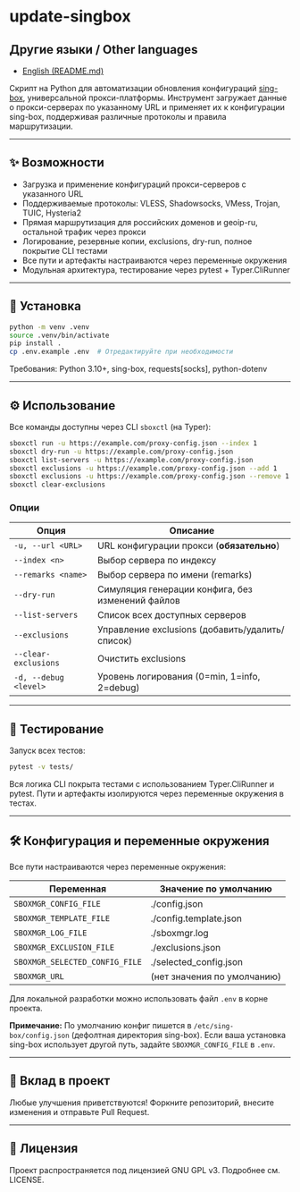 # update-singbox

## Другие языки / Other languages
- [English (README.md)](../../README.md)

Скрипт на Python для автоматизации обновления конфигураций [sing-box](https://sing-box.sagernet.org/), универсальной прокси-платформы. Инструмент загружает данные о прокси-серверах по указанному URL и применяет их к конфигурации sing-box, поддерживая различные протоколы и правила маршрутизации.

---

## ✨ Возможности
- Загрузка и применение конфигураций прокси-серверов с указанного URL
- Поддерживаемые протоколы: VLESS, Shadowsocks, VMess, Trojan, TUIC, Hysteria2
- Прямая маршрутизация для российских доменов и geoip-ru, остальной трафик через прокси
- Логирование, резервные копии, exclusions, dry-run, полное покрытие CLI тестами
- Все пути и артефакты настраиваются через переменные окружения
- Модульная архитектура, тестирование через pytest + Typer.CliRunner

---

## 🚀 Установка

```bash
python -m venv .venv
source .venv/bin/activate
pip install .
cp .env.example .env  # Отредактируйте при необходимости
```

Требования: Python 3.10+, sing-box, requests[socks], python-dotenv

---

## ⚙️ Использование

Все команды доступны через CLI `sboxctl` (на Typer):

```bash
sboxctl run -u https://example.com/proxy-config.json --index 1
sboxctl dry-run -u https://example.com/proxy-config.json
sboxctl list-servers -u https://example.com/proxy-config.json
sboxctl exclusions -u https://example.com/proxy-config.json --add 1
sboxctl exclusions -u https://example.com/proxy-config.json --remove 1
sboxctl clear-exclusions
```

### Опции
| Опция                  | Описание                                         |
|-----------------------|--------------------------------------------------|
| `-u, --url <URL>`     | URL конфигурации прокси (**обязательно**)        |
| `--index <n>`         | Выбор сервера по индексу                         |
| `--remarks <name>`    | Выбор сервера по имени (remarks)                 |
| `--dry-run`           | Симуляция генерации конфига, без изменений файлов|
| `--list-servers`      | Список всех доступных серверов                   |
| `--exclusions`        | Управление exclusions (добавить/удалить/список)  |
| `--clear-exclusions`  | Очистить exclusions                              |
| `-d, --debug <level>` | Уровень логирования (0=min, 1=info, 2=debug)     |

---

## 🧪 Тестирование

Запуск всех тестов:
```bash
pytest -v tests/
```

Вся логика CLI покрыта тестами с использованием Typer.CliRunner и pytest. Пути и артефакты изолируются через переменные окружения в тестах.

---

## 🛠 Конфигурация и переменные окружения

Все пути настраиваются через переменные окружения:

| Переменная                      | Значение по умолчанию         |
|---------------------------------|-------------------------------|
| `SBOXMGR_CONFIG_FILE`           | ./config.json                 |
| `SBOXMGR_TEMPLATE_FILE`         | ./config.template.json        |
| `SBOXMGR_LOG_FILE`              | ./sboxmgr.log                 |
| `SBOXMGR_EXCLUSION_FILE`        | ./exclusions.json             |
| `SBOXMGR_SELECTED_CONFIG_FILE`  | ./selected_config.json        |
| `SBOXMGR_URL`                   | (нет значения по умолчанию)   |

Для локальной разработки можно использовать файл `.env` в корне проекта.

**Примечание:** По умолчанию конфиг пишется в `/etc/sing-box/config.json` (дефолтная директория sing-box). Если ваша установка sing-box использует другой путь, задайте `SBOXMGR_CONFIG_FILE` в `.env`.

---

## 🤝 Вклад в проект

Любые улучшения приветствуются! Форкните репозиторий, внесите изменения и отправьте Pull Request.

---

## 📜 Лицензия

Проект распространяется под лицензией GNU GPL v3. Подробнее см. LICENSE. 